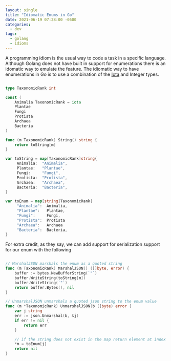 ```yaml
---
layout: single
title: "Idiomatic Enums in Go"
date: 2021-06-19 07:28:00 -0500
categories:
  - dev
tags:
  - golang
  - idioms
---
```


A programming idiom is the usual way to code a task in a specific language. Although Golang does not have built in support for enumerations there is an idomatic way to emulate the feature. The idiomatic way to have enumerations in Go is to use a combination of the [Iota](https://github.com/golang/go/wiki/Iota) and Integer types.

``` go

type TaxonomicRank int

const (
    Animalia TaxonomicRank = iota
    Plantae
    Fungi
    Protista
    Archaea
    Bacteria
)

func (m TaxonomicRank) String() string {
	return toString[m]
}

var toString = map[TaxonomicRank]string{
     Animalia:  "Animalia",
     Plantae:   "Plantae",
     Fungi:     "Fungi",
     Protista:  "Protista",
     Archaea:   "Archaea",
     Bacteria:  "Bacteria",
}

var toEnum = map[string]TaxonomicRank{
     "Animalia":  Animalia,
     "Plantae":   Plantae,
     "Fungi":     Fungi,
     "Protista":  Protista
     "Archaea":   Archaea
     "Bacteria":  Bacteria,
}


```

For extra credit, as they say, we can add support for serialization support for our enum with the following

``` go

// MarshalJSON marshals the enum as a quoted string
func (m TaxonomicRank) MarshalJSON() ([]byte, error) {
	buffer := bytes.NewBufferString(`"`)
	buffer.WriteString(toString[m])
	buffer.WriteString(`"`)
	return buffer.Bytes(), nil
}

// UnmarshalJSON unmarshals a quoted json string to the enum value
func (m *TaxonomicRank) UnmarshalJSON(b []byte) error {
	var j string
	err := json.Unmarshal(b, &j)
	if err != nil {
		return err
	}

	// if the string does not exist in the map return element at index 0
	*m = toEnum[j]
	return nil
}

```
